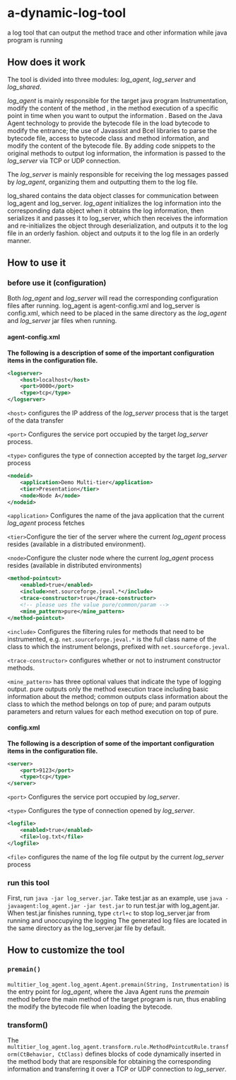 # a-dynamic-log-tool
a log tool that can output the method trace and other information while java program is running

## How does it work
The tool is divided into three modules: *log_agent*, *log_server* and *log_shared*.

*log_agent* is mainly responsible for the target java program Instrumentation, modify the content of the method , in the method execution of a specific point in time when you want to output the information . Based on the Java Agent technology to provide the bytecode file in the load bytecode to modify the entrance; the use of Javassist and Bcel libraries to parse the bytecode file, access to bytecode class and method information, and modify the content of the bytecode file. By adding code snippets to the original methods to output log information, the information is passed to the *log_server* via TCP or UDP connection.

The *log_server* is mainly responsible for receiving the log messages passed by *log_agent*, organizing them and outputting them to the log file.

log_shared contains the data object classes for communication between log_agent and log_server. *log_agent* initializes the log information into the corresponding data object when it obtains the log information, then serializes it and passes it to log_server, which then receives the information and re-initializes the object through deserialization, and outputs it to the log file in an orderly fashion. object and outputs it to the log file in an orderly manner.

## How to use it
### before use it (configuration)
Both *log_agent* and *log_server* will read the corresponding configuration files after running. log_agent is agent-config.xml and log_server is config.xml, which need to be placed in the same directory as the *log_agent* and *log_server* jar files when running.
#### agent-config.xml

**The following is a description of some of the important configuration items in the configuration file.** 

``` xml
<logserver>
    <host>localhost</host>
    <port>9000</port>
    <type>tcp</type>
</logserver>
```

`<host>` configures the IP address of the *log_server* process that is the target of the data transfer

`<port>` Configures the service port occupied by the target *log_server* process.

`<type>` configures the type of connection accepted by the target *log_server* process

```xml
<nodeid>
    <application>Demo Multi-tier</application> 
    <tier>Presentation</tier>        
    <node>Node A</node>
</nodeid>
```

`<application>` Configures the name of the java application that the current *log_agent* process fetches

`<tier>`Configure the tier of the server where the current *log_agent* process resides (available in a distributed environment).

`<node>`Configure the cluster node where the current *log_agent* process resides (available in distributed environments)

``` xml
<method-pointcut>
    <enabled>true</enabled>
    <include>net.sourceforge.jeval.*</include>
    <trace-constructor>true</trace-constructor>
    <!-- please ues the value pure/common/param -->
    <mine_pattern>pure</mine_pattern>
</method-pointcut>
```

`<include>` Configures the filtering rules for methods that need to be instrumented, e.g. `net.sourceforge.jeval.*` is the full class name of the class to which the instrument belongs, prefixed with `net.sourceforge.jeval`.

`<trace-constructor>` configures whether or not to instrument constructor methods.

`<mine_pattern>` has three optional values that indicate the type of logging output. pure outputs only the method execution trace including basic information about the method; common outputs class information about the class to which the method belongs on top of pure; and param outputs parameters and return values for each method execution on top of pure.



#### config.xml

**The following is a description of some of the important configuration items in the configuration file.** 

``` xml
<server>
	<port>9123</port>
	<type>tcp</type>
</server>
```

`<port>` Configures the service port occupied by *log_server*.

`<type>` Configures the type of connection opened by *log_server*.

```xml
<logfile>
    <enabled>true</enabled>
    <file>log.txt</file>
</logfile>
```

`<file>` configures the name of the log file output by the current *log_server* process

### run this tool
First, run `java -jar log_server.jar`. Take test.jar as an example, use `java -javaagent:log_agent.jar -jar test.jar` to run test.jar with log_agent.jar. When test.jar finishes running, type `ctrl+c` to stop log_server.jar from running and unoccupying the logging The generated log files are located in the same directory as the log_server.jar file by default.

## How to customize the tool

### `premain()`

`multitier_log_agent.log_agent.Agent.premain(String, Instrumentation)` is the entry point for *log_agent*, where the Java Agent runs the *premain* method before the main method of the target program is run, thus enabling the modify the bytecode file when loading the bytecode.

### transform()

The `multitier_log_agent.log_agent.transform.rule.MethodPointcutRule.transform(CtBehavior, CtClass)` defines blocks of code dynamically inserted in the method body that are responsible for obtaining the corresponding information and transferring it over a TCP or UDP connection to *log_server*.
